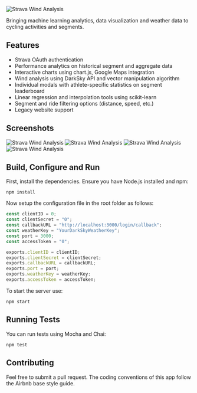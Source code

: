 ![Strava Wind Analysis](https://i.imgur.com/9eaXBJu.png)

Bringing machine learning analytics, data visualization and weather data to cycling activities and segments.

## Features
* Strava OAuth authentication
* Performance analytics on historical segment and aggregate data
* Interactive charts using chart.js, Google Maps integration
* Wind analysis using DarkSky API and vector manipulation algorithm
* Individual modals with athlete-specific statistics on segment leaderboard
* Linear regression and interpolation tools using scikit-learn
* Segment and ride filtering options (distance, speed, etc.)
* Legacy website support

## Screenshots
![Strava Wind Analysis](https://i.imgur.com/IBPMPKc.png)
![Strava Wind Analysis](https://i.imgur.com/IQpQnBx.png)
![Strava Wind Analysis](https://i.imgur.com/OIxU9fs.png)
![Strava Wind Analysis](https://i.imgur.com/U33jx8U.png)


## Build, Configure and Run
First, install the dependencies. Ensure you have Node.js installed and npm:
```shell
npm install
```

Now setup the configuration file in the root folder as follows:
```javascript
const clientID = 0;
const clientSecret = "0";
const callbackURL = "http://localhost:3000/login/callback";
const weatherKey = "YourDarkSkyWeatherKey";
const port = 3000;
const accessToken = "0";

exports.clientID = clientID;
exports.clientSecret = clientSecret;
exports.callbackURL = callbackURL;
exports.port = port;
exports.weatherKey = weatherKey;
exports.accessToken = accessToken;
```

To start the server use:
```shell
npm start
```

## Running Tests
You can run tests using Mocha and Chai:
```shell
npm test
```

## Contributing
Feel free to submit a pull request. The coding conventions of this app follow the Airbnb base style guide.